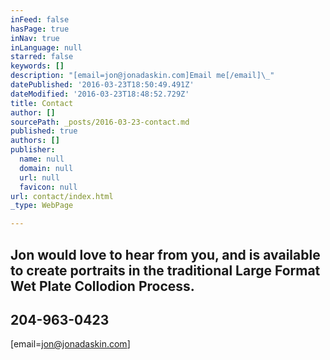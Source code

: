 ```yaml
---
inFeed: false
hasPage: true
inNav: true
inLanguage: null
starred: false
keywords: []
description: "[email=jon@jonadaskin.com]Email me[/email]\_"
datePublished: '2016-03-23T18:50:49.491Z'
dateModified: '2016-03-23T18:48:52.729Z'
title: Contact
author: []
sourcePath: _posts/2016-03-23-contact.md
published: true
authors: []
publisher:
  name: null
  domain: null
  url: null
  favicon: null
url: contact/index.html
_type: WebPage

---
```

## Jon would love to hear from you, and is available to create portraits in the traditional Large Format Wet Plate Collodion Process. 

## 204-963-0423 

\[email=jon@jonadaskin.com\]